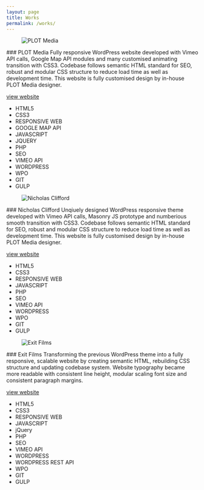 ```yaml
---
layout: page
title: Works
permalink: /works/
---
```


<figure>
	<img src="{{ site.baseurl }}/images/plot-media-16-9.png" alt="PLOT Media">
</figure>
### PLOT Media 
Fully responsive WordPress website developed with Vimeo API calls, Google Map API modules and many customised animating transition with CSS3. Codebase follows semantic HTML standard for SEO, robust and modular CSS structure to reduce load time as well as development time. This website is fully customised design by in-house PLOT Media designer.

[view website](http://plot.net.au/)

- HTML5
- CSS3
- RESPONSIVE WEB
- GOOGLE MAP API
- JAVASCRIPT
- JQUERY
- PHP
- SEO
- VIMEO API
- WORDPRESS
- WPO
- GIT
- GULP

<div class="divider"></div>

<figure>
	<img src="{{ site.baseurl }}/images/nic-clifford-16-9.png" alt="Nicholas Clifford">
</figure>
### Nicholas Clifford
Unqiuely designed WordPress responsive theme developed with Vimeo API calls, Masonry JS prototype and numberious smooth transition with CSS3. Codebase follows semantic HTML standard for SEO, robust and modular CSS structure to reduce load time as well as development time. This website is fully customised design by in-house PLOT Media designer.

[view website](http://www.nicholasclifford.com/)

- HTML5
- CSS3
- RESPONSIVE WEB
- JAVASCRIPT
- PHP
- SEO
- VIMEO API
- WORDPRESS
- WPO
- GIT
- GULP

<div class="divider"></div>

<figure>
	<img src="{{ site.baseurl }}/images/exit-films-16-9.png" alt="Exit Films">
</figure>
### Exit Films
Transforming the previous WordPress theme into a fully responsive, scalable website by creating semantic HTML, rebuilding CSS structure and updating codebase system. Website typography became more readable with consistent line height, modular scaling font size and consistent paragraph margins.

[view website](http://exitfilms.com/)

- HTML5
- CSS3
- RESPONSIVE WEB
- JAVASCRIPT
- jQuery
- PHP
- SEO
- VIMEO API
- WORDPRESS
- WORDPRESS REST API 
- WPO
- GIT
- GULP